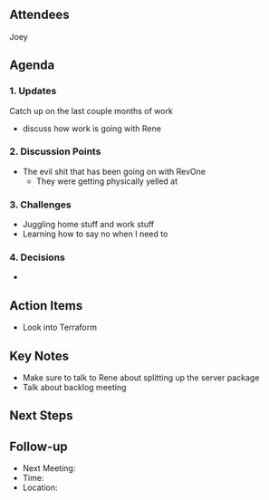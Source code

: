  
## Attendees
Joey
## Agenda
### 1. Updates
Catch up on the last couple months of work
- discuss how work is going with Rene
### 2. Discussion Points
- The evil shit that has been going on with RevOne 
	- They were getting physically yelled at

### 3. Challenges
- Juggling home stuff and work stuff
- Learning how to say no when I need to
### 4. Decisions
- 
## Action Items
- Look into Terraform
## Key Notes
- Make sure to talk to Rene about splitting up the server package
- Talk about backlog meeting
## Next Steps

## Follow-up
* Next Meeting: 
* Time: 
* Location: